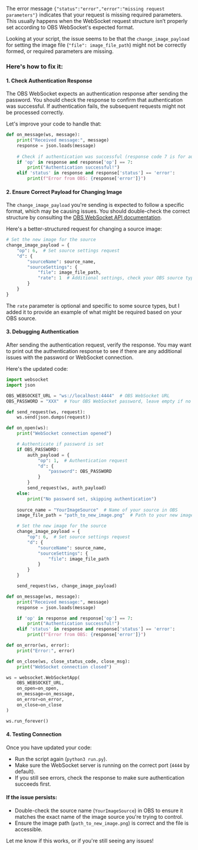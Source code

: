 The error message `{"status":"error","error":"missing request parameters"}` indicates that your request is missing required parameters. This usually happens when the WebSocket request structure isn’t properly set according to OBS WebSocket's expected format.

Looking at your script, the issue seems to be that the `change_image_payload` for setting the image file (`"file": image_file_path`) might not be correctly formed, or required parameters are missing.

### Here's how to fix it:

#### 1. **Check Authentication Response**
   The OBS WebSocket expects an authentication response after sending the password. You should check the response to confirm that authentication was successful. If authentication fails, the subsequent requests might not be processed correctly.

   Let's improve your code to handle that:

```python
def on_message(ws, message):
    print("Received message:", message)
    response = json.loads(message)
    
    # Check if authentication was successful (response code 7 is for authentication)
    if 'op' in response and response['op'] == 7:
        print("Authentication successful!")
    elif 'status' in response and response['status'] == 'error':
        print(f"Error from OBS: {response['error']}")
```

#### 2. **Ensure Correct Payload for Changing Image**
   The `change_image_payload` you're sending is expected to follow a specific format, which may be causing issues. You should double-check the correct structure by consulting the [OBS WebSocket API documentation](https://github.com/obsproject/obs-websocket/blob/master/docs/generated/protocol.md).

   Here's a better-structured request for changing a source image:

```python
# Set the new image for the source
change_image_payload = {
    "op": 6,  # Set source settings request
    "d": {
        "sourceName": source_name,
        "sourceSettings": {
            "file": image_file_path,
            "rate": 1  # Additional settings, check your OBS source type if needed
        }
    }
}
```

The `rate` parameter is optional and specific to some source types, but I added it to provide an example of what might be required based on your OBS source.

#### 3. **Debugging Authentication**
   After sending the authentication request, verify the response. You may want to print out the authentication response to see if there are any additional issues with the password or WebSocket connection.

Here's the updated code:

```python
import websocket
import json

OBS_WEBSOCKET_URL = "ws://localhost:4444"  # OBS WebSocket URL
OBS_PASSWORD = "XXX"  # Your OBS WebSocket password, leave empty if no password

def send_request(ws, request):
    ws.send(json.dumps(request))

def on_open(ws):
    print("WebSocket connection opened")

    # Authenticate if password is set
    if OBS_PASSWORD:
        auth_payload = {
            "op": 1,  # Authentication request
            "d": {
                "password": OBS_PASSWORD
            }
        }
        send_request(ws, auth_payload)
    else:
        print("No password set, skipping authentication")
    
    source_name = "YourImageSource"  # Name of your source in OBS
    image_file_path = "path_to_new_image.png"  # Path to your new image file

    # Set the new image for the source
    change_image_payload = {
        "op": 6,  # Set source settings request
        "d": {
            "sourceName": source_name,
            "sourceSettings": {
                "file": image_file_path
            }
        }
    }

    send_request(ws, change_image_payload)

def on_message(ws, message):
    print("Received message:", message)
    response = json.loads(message)

    if 'op' in response and response['op'] == 7:
        print("Authentication successful!")
    elif 'status' in response and response['status'] == 'error':
        print(f"Error from OBS: {response['error']}")

def on_error(ws, error):
    print("Error:", error)

def on_close(ws, close_status_code, close_msg):
    print("WebSocket connection closed")

ws = websocket.WebSocketApp(
    OBS_WEBSOCKET_URL,
    on_open=on_open,
    on_message=on_message,
    on_error=on_error,
    on_close=on_close
)

ws.run_forever()
```

#### 4. **Testing Connection**
Once you have updated your code:
- Run the script again (`python3 run.py`).
- Make sure the WebSocket server is running on the correct port (`4444` by default).
- If you still see errors, check the response to make sure authentication succeeds first.

#### If the issue persists:
- Double-check the source name (`YourImageSource`) in OBS to ensure it matches the exact name of the image source you're trying to control.
- Ensure the image path (`path_to_new_image.png`) is correct and the file is accessible.

Let me know if this works, or if you're still seeing any issues!